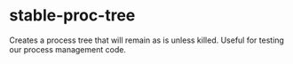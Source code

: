 # stable-proc-tree
Creates a process tree that will remain as is unless killed. Useful for testing our process management code.
